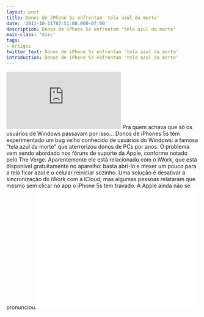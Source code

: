 ```yaml
---
layout: post
title: Donos de iPhone 5s enfrentam 'tela azul da morte'
date: '2013-10-11T07:51:00.000-07:00'
description: Donos de iPhone 5s enfrentam 'tela azul da morte'
main-class: 'misc'
tags:
- Artigos
twitter_text: Donos de iPhone 5s enfrentam 'tela azul da morte'
introduction: Donos de iPhone 5s enfrentam 'tela azul da morte'
---
```

![Blog Linux](http://img1.olhardigital.uol.com.br/area_logada/imagem.php?id=372721 "Blog Linux")
Pra quem achava que só os usuários de Windows passavam por isso...
Donos de iPhones 5s têm experimentado um bug velho  conhecido de usuários do Windows: a famosa "tela azul da morte" que  aterrorizou donos de PCs por anos.
O problema vem sendo abordado nos fóruns de suporte da Apple, conforme notado pelo The Verge.  Aparentemente ele está relacionado com o iWork, que está disponível  gratuitamente no aparelho: basta abri-lo e mexer um pouco para a tela  ficar azul e o celular reiniciar sozinho.
Uma solução é desativar a sincronização do iWork com a  iCloud, mas algumas pessoas relataram que mesmo sem clicar no app o  iPhone 5s tem travado. A Apple ainda não se pronunciou.<iframe allowfullscreen="" frameborder="0" height="315" src="//www.youtube.com/embed/DNw457joq5I" width="420"><iframe>
Via: Olhar Digital
